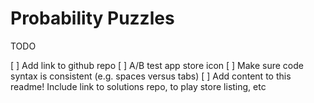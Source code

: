 # Probability Puzzles

TODO

[ ] Add link to github repo
[ ] A/B test app store icon
[ ] Make sure code syntax is consistent (e.g. spaces versus tabs)
[ ] Add content to this readme! Include link to solutions repo, to play store listing, etc